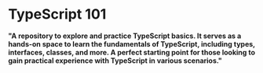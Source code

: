 # TypeScript 101  


**"A repository to explore and practice TypeScript basics. It serves as a hands-on space to learn the fundamentals of TypeScript, including types, interfaces, classes, and more. A perfect starting point for those looking to gain practical experience with TypeScript in various scenarios."** 
